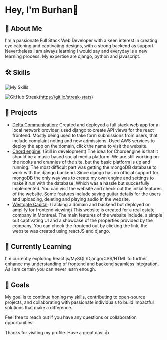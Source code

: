 # Hey, I'm Burhan👋

## 💬 About Me
I'm a passionate Full Stack Web Developer with a keen interest in creating eye catching and captivating designs, with a strong backend as support. Nevertheless I am always learning I would say and everyday is a new learning process. My expertise are django, python and javascript. 

## 🛠 Skills
![My Skills](https://skillicons.dev/icons?i=cs,cpp,js,html,css,python,react,django,mysql,mongodb,aws,github)

![GitHub Streak](https://streak-stats.demolab.com/?user=burhanmoin1)(https://git.io/streak-stats)


## 🔭 Projects
- [Delta Communication](https://deltacommunication.xyz): Created and deployed a full stack web app for a local network provider, used django to create API views for the react frontend. Mostly being used to take form submissions from users, that include complaint noting and new admissions. Used AWS services to deploy the app on the domain, click the name to visit the website.
- [Chord engine](https://www.chordengine.com): (Still in development) The idea for Chordengine is that it should be a music based social media platform. We are still working on the nooks and crannies of the site, but the basic platform is up and running. The most difficult part was getting the mongoDB database to work with the django backend. Since django has no official support for mongoDB the only way was to create my own engine and settings to make it run with the database. Which was a hassle but succesfully implemented. You can visit the website and check out the initial features of the website. Some features include saving guitar details for the users and uploading, deleting and playing audio in the website.
- [Westgate Capital](https://main.d2jyl4r78wt6jq.amplifyapp.com): (Lacking a domain and backend but deployed on amplify for frontend viewing) This website is created for a real estate company in Montreal. The main features of the website include, a simple but captivating UI and a showcase of the properties provided by the company. You can check the frontend out by clicking the link, the website was created using reactJS and django.

## 🌱 Currently Learning
I'm currently exploring React.js/MySQL/Django/CSS/HTML to further enhance my understanding of frontend and backend seamless integration. As I am certain you can never learn enough.

## 🎯 Goals
My goal is to continue honing my skills, contributing to open-source projects, and collaborating with passionate individuals to build impactful solutions that make a difference.

Feel free to reach out if you have any questions or collaboration opportunities!

Thanks for visiting my profile. Have a great day! 👍
